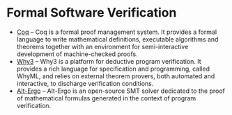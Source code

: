 # Formal Software Verification

* [Coq](http://coq.inria.fr/)  – Coq is a formal proof management system. It provides a formal language to write mathematical definitions, executable algorithms and theorems together with an environment for semi-interactive development of machine-checked proofs.
* [Why3](http://why3.lri.fr/)  – Why3 is a platform for deductive program verification. It provides a rich language for specification and programming, called WhyML, and relies on external theorem provers, both automated and interactive, to discharge verification conditions.
* [Alt-Ergo](http://alt-ergo.lri.fr/)  – Alt-Ergo is an open-source SMT solver dedicated to the proof of mathematical formulas generated in the context of program verification.
